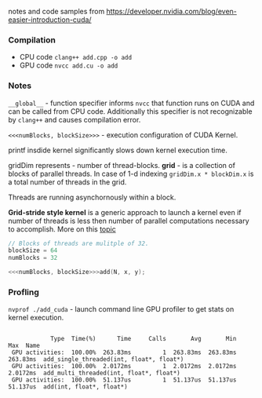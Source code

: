 
notes and code samples from https://developer.nvidia.com/blog/even-easier-introduction-cuda/



### Compilation

   - CPU code `clang++ add.cpp -o add`
   - GPU code `nvcc add.cu -o add`



### Notes

`__global__` - function specifier informs `nvcc` that function runs on CUDA and can be called from CPU code. Additionally this specifier is not recognizable by `clang++` and causes compilation error. 

`<<<numBlocks, blockSize>>>` - execution configuration of CUDA Kernel.

printf insdide kernel significantly slows down kernel execution time.

gridDim represents - number of thread-blocks. **grid** - is a collection of blocks of parallel threads. In case of 1-d indexing `gridDim.x * blockDim.x` is a total number of threads in the grid.

Threads are running asynchornously within a block.

**Grid-stride style kernel** is a generic approach to launch a kernel even if number of threads is less then number of parallel computations necessary to accomplish. More on this [topic](https://developer.nvidia.com/blog/cuda-pro-tip-write-flexible-kernels-grid-stride-loops/)

```c++
// Blocks of threads are mulitple of 32.
blockSize = 64
numBlocks = 32

<<<numBlocks, blockSize>>>add(N, x, y);
```



### Profling

`nvprof ./add_cuda` - launch command line GPU profiler to get stats on kernel execution.

```

            Type  Time(%)      Time     Calls       Avg       Min       Max  Name
 GPU activities:  100.00%  263.83ms         1  263.83ms  263.83ms  263.83ms  add_single_threaded(int, float*, float*)
 GPU activities:  100.00%  2.0172ms         1  2.0172ms  2.0172ms  2.0172ms  add_multi_threaded(int, float*, float*)
 GPU activities:  100.00%  51.137us         1  51.137us  51.137us  51.137us  add(int, float*, float*)
```
